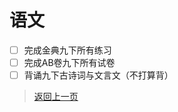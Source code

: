 # 语文
- [ ] 完成金典九下所有练习
- [ ] 完成AB卷九下所有试卷
- [ ] 背诵九下古诗词与文言文（不打算背）

>[返回上一页](https://zhs141.github.io/homework/2024/index.html)